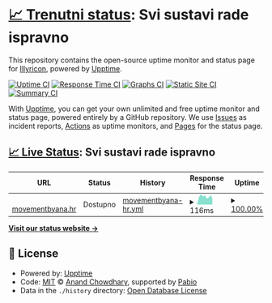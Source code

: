 # [📈 Trenutni status](https://status.movementbyana.hr): <!--live status--> **Svi sustavi rade ispravno**

This repository contains the open-source uptime monitor and status page for [Illyricon](https://status.movementbyana.hr), powered by [Upptime](https://github.com/upptime/upptime).

[![Uptime CI](https://github.com/Illyricon/movementbyana-status/workflows/Uptime%20CI/badge.svg)](https://github.com/Illyricon/movementbyana-status/actions?query=workflow%3A%22Uptime+CI%22)
[![Response Time CI](https://github.com/Illyricon/movementbyana-status/workflows/Response%20Time%20CI/badge.svg)](https://github.com/Illyricon/movementbyana-status/actions?query=workflow%3A%22Response+Time+CI%22)
[![Graphs CI](https://github.com/Illyricon/movementbyana-status/workflows/Graphs%20CI/badge.svg)](https://github.com/Illyricon/movementbyana-status/actions?query=workflow%3A%22Graphs+CI%22)
[![Static Site CI](https://github.com/Illyricon/movementbyana-status/workflows/Static%20Site%20CI/badge.svg)](https://github.com/Illyricon/movementbyana-status/actions?query=workflow%3A%22Static+Site+CI%22)
[![Summary CI](https://github.com/Illyricon/movementbyana-status/workflows/Summary%20CI/badge.svg)](https://github.com/Illyricon/movementbyana-status/actions?query=workflow%3A%22Summary+CI%22)

With [Upptime](https://upptime.js.org), you can get your own unlimited and free uptime monitor and status page, powered entirely by a GitHub repository. We use [Issues](https://github.com/Illyricon/movementbyana-status/issues) as incident reports, [Actions](https://github.com/Illyricon/movementbyana-status/actions) as uptime monitors, and [Pages](https://status.movementbyana.hr) for the status page.

## [📈 Live Status](https://demo.upptime.js.org): <!--live status--> **Svi sustavi rade ispravno**

<!--start: status pages-->
<!-- This summary is generated by Upptime (https://github.com/upptime/upptime) -->
<!-- Do not edit this manually, your changes will be overwritten -->
<!-- prettier-ignore -->
| URL | Status | History | Response Time | Uptime |
| --- | ------ | ------- | ------------- | ------ |
| <img alt="" src="https://icons.duckduckgo.com/ip3/movementbyana.hr.ico" height="13"> [movementbyana.hr](https://movementbyana.hr) | Dostupno | [movementbyana-hr.yml](https://github.com/Illyricon/movementbyana-status/commits/HEAD/history/movementbyana-hr.yml) | <details><summary><img alt="Response time graph" src="./graphs/movementbyana-hr/response-time-week.png" height="20"> 116ms</summary><br><a href="https://status.movementbyana.hr/history/movementbyana-hr"><img alt="Response time 116" src="https://img.shields.io/endpoint?url=https%3A%2F%2Fraw.githubusercontent.com%2FIllyricon%2Fmovementbyana-status%2FHEAD%2Fapi%2Fmovementbyana-hr%2Fresponse-time.json"></a><br><a href="https://status.movementbyana.hr/history/movementbyana-hr"><img alt="24-hour response time 116" src="https://img.shields.io/endpoint?url=https%3A%2F%2Fraw.githubusercontent.com%2FIllyricon%2Fmovementbyana-status%2FHEAD%2Fapi%2Fmovementbyana-hr%2Fresponse-time-day.json"></a><br><a href="https://status.movementbyana.hr/history/movementbyana-hr"><img alt="7-day response time 116" src="https://img.shields.io/endpoint?url=https%3A%2F%2Fraw.githubusercontent.com%2FIllyricon%2Fmovementbyana-status%2FHEAD%2Fapi%2Fmovementbyana-hr%2Fresponse-time-week.json"></a><br><a href="https://status.movementbyana.hr/history/movementbyana-hr"><img alt="30-day response time 116" src="https://img.shields.io/endpoint?url=https%3A%2F%2Fraw.githubusercontent.com%2FIllyricon%2Fmovementbyana-status%2FHEAD%2Fapi%2Fmovementbyana-hr%2Fresponse-time-month.json"></a><br><a href="https://status.movementbyana.hr/history/movementbyana-hr"><img alt="1-year response time 116" src="https://img.shields.io/endpoint?url=https%3A%2F%2Fraw.githubusercontent.com%2FIllyricon%2Fmovementbyana-status%2FHEAD%2Fapi%2Fmovementbyana-hr%2Fresponse-time-year.json"></a></details> | <details><summary><a href="https://status.movementbyana.hr/history/movementbyana-hr">100.00%</a></summary><a href="https://status.movementbyana.hr/history/movementbyana-hr"><img alt="All-time uptime 100.00%" src="https://img.shields.io/endpoint?url=https%3A%2F%2Fraw.githubusercontent.com%2FIllyricon%2Fmovementbyana-status%2FHEAD%2Fapi%2Fmovementbyana-hr%2Fuptime.json"></a><br><a href="https://status.movementbyana.hr/history/movementbyana-hr"><img alt="24-hour uptime 100.00%" src="https://img.shields.io/endpoint?url=https%3A%2F%2Fraw.githubusercontent.com%2FIllyricon%2Fmovementbyana-status%2FHEAD%2Fapi%2Fmovementbyana-hr%2Fuptime-day.json"></a><br><a href="https://status.movementbyana.hr/history/movementbyana-hr"><img alt="7-day uptime 100.00%" src="https://img.shields.io/endpoint?url=https%3A%2F%2Fraw.githubusercontent.com%2FIllyricon%2Fmovementbyana-status%2FHEAD%2Fapi%2Fmovementbyana-hr%2Fuptime-week.json"></a><br><a href="https://status.movementbyana.hr/history/movementbyana-hr"><img alt="30-day uptime 100.00%" src="https://img.shields.io/endpoint?url=https%3A%2F%2Fraw.githubusercontent.com%2FIllyricon%2Fmovementbyana-status%2FHEAD%2Fapi%2Fmovementbyana-hr%2Fuptime-month.json"></a><br><a href="https://status.movementbyana.hr/history/movementbyana-hr"><img alt="1-year uptime 100.00%" src="https://img.shields.io/endpoint?url=https%3A%2F%2Fraw.githubusercontent.com%2FIllyricon%2Fmovementbyana-status%2FHEAD%2Fapi%2Fmovementbyana-hr%2Fuptime-year.json"></a></details>

<!--end: status pages-->

[**Visit our status website →**](https://status.movementbyana.hr)

## 📄 License

- Powered by: [Upptime](https://github.com/upptime/upptime)
- Code: [MIT](./LICENSE) © [Anand Chowdhary](https://anandchowdhary.com), supported by [Pabio](https://pabio.com)
- Data in the `./history` directory: [Open Database License](https://opendatacommons.org/licenses/odbl/1-0/)
